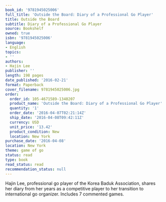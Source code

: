 ```yaml
---
book_id: '9781945025006'
full_title: 'Outside the Board: Diary of a Professional Go Player'
title: Outside the Board
subtitle: Diary of a Professional Go Player
source: Bookshelf
owned: true
isbn: '9781945025006'
language:
- English
topics:
- ''
authors:
- Hajin Lee
publisher: ''
length: 198 pages
date_published: '2016-02-21'
format: Paperback
cover_filename: 9781945025006.jpg
order:
  order_id: 105-4671589-1340207
  product_name: 'Outside the Board: Diary of a Professional Go Player'
  quantity: '1'
  order_date: '2016-04-07T02:21:14Z'
  ship_date: '2016-04-08T09:42:11Z'
  currency: USD
  unit_price: '13.42'
  product_condition: New
  location: New York
purchase_date: '2016-04-08'
location: New York
theme: game of go
status: read
type: book
read_status: read
recommendation_status: null
---
```

Hajin Lee, professional go player of the Korea Baduk Association, shares her diary from her years as a competitive player to her transition to international go organizer. Includes 7 commented games.
